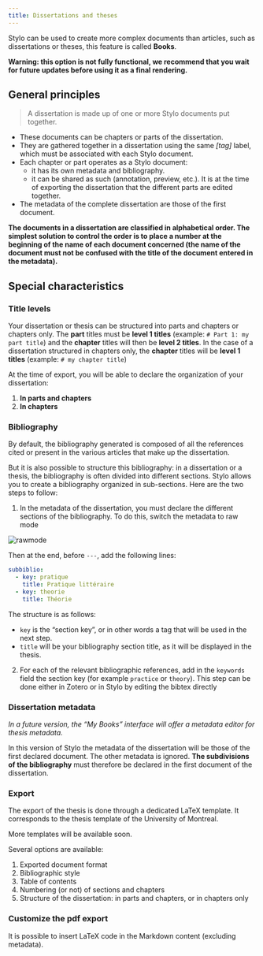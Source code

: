 ```yaml
---
title: Dissertations and theses
---
```


Stylo can be used to create more complex documents than articles, such as dissertations or theses, this feature is called **Books**.

**Warning: this option is not fully functional, we recommend that you wait for future updates before using it as a final rendering.**

## General principles

> A dissertation is made up of one or more Stylo documents put together.

- These documents can be chapters or parts of the dissertation.
- They are gathered together in a dissertation using the same _[tag]_ label, which must be associated with each Stylo document.
- Each chapter or part operates as a Stylo document:
  - it has its own metadata and bibliography.
  - it can be shared as such (annotation, preview, etc.). It is at the time of exporting the dissertation that the different parts are edited together.
- The metadata of the complete dissertation are those of the first document.

**The documents in a dissertation are classified in alphabetical order. The simplest solution to control the order is to place a number at the beginning of the name of each document concerned (the name of the document must not be confused with the title of the document entered in the metadata).**

## Special characteristics

### Title levels

Your dissertation or thesis can be structured into parts and chapters or chapters only.  The **part** titles must be **level 1 titles** (example: `# Part 1: my part title`) and the **chapter** titles will then be **level 2 titles**. In the case of a dissertation structured in chapters only, the **chapter** titles will be **level 1 titles** (example: `# my chapter title`)

At the time of export, you will be able to declare the organization of your dissertation:

1. **In parts and chapters**
2. **In chapters**


### Bibliography
By default, the bibliography generated is composed of all the references cited or present in the various articles that make up the dissertation.

But it is also possible to structure this bibliography: in a dissertation or a thesis, the bibliography is often divided into different sections. Stylo allows you to create a bibliography organized in sub-sections. Here are the two steps to follow:

1. In the metadata of the dissertation, you must declare the different sections of the bibliography. To do this, switch the metadata to raw mode

![rawmode](/uploads/images/alpha_rawmode.png)

Then at the end, before `---`, add the following lines:

```yaml
subbiblio:
  - key: pratique
    title: Pratique littéraire
  - key: theorie
    title: Théorie
```

The structure is as follows:
- `key`  is the “section key”, or in other words a tag that will be used in the next step.
- `title` will be your bibliography section title, as it will be displayed in the thesis.

2. For each of the relevant bibliographic references, add in the `keywords` field the section key (for example `practice` or `theory`). This step can be done either in Zotero or in Stylo by editing the bibtex directly

### Dissertation metadata
_In a future version, the “My Books” interface will offer a metadata editor for thesis metadata._

In this version of Stylo the metadata of the dissertation will be those of the first declared document. The other metadata is ignored. **The subdivisions of the bibliography** must therefore be declared in the first document of the dissertation.

### Export
The export of the thesis is done through a dedicated LaTeX template. It corresponds to the thesis template of the University of Montreal.

More templates will be available soon.

Several options are available:

1. Exported document format
2. Bibliographic style
3. Table of contents
4. Numbering (or not) of sections and chapters
5. Structure of the dissertation: in parts and chapters, or in chapters only

### Customize the pdf export
It is possible to insert LaTeX code in the Markdown content (excluding metadata).
